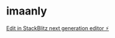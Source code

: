 # imaanly

[Edit in StackBlitz next generation editor ⚡️](https://stackblitz.com/~/github.com/Hedayat-Farahi786/imaanly)